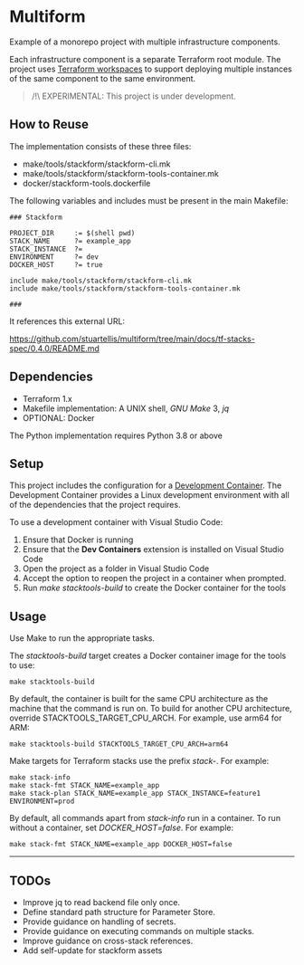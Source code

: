 # Multiform

Example of a monorepo project with multiple infrastructure components.

Each infrastructure component is a separate Terraform root module. The project uses [Terraform workspaces](https://developer.hashicorp.com/terraform/language/state/workspaces) to support deploying multiple instances of the same component to the same environment.

> /!\ EXPERIMENTAL: This project is under development.

## How to Reuse

The implementation consists of these three files:

- make/tools/stackform/stackform-cli.mk
- make/tools/stackform/stackform-tools-container.mk
- docker/stackform-tools.dockerfile

The following variables and includes must be present in the main Makefile:

```
### Stackform

PROJECT_DIR		:= $(shell pwd)
STACK_NAME		?= example_app
STACK_INSTANCE  ?=
ENVIRONMENT		?= dev
DOCKER_HOST     ?= true

include make/tools/stackform/stackform-cli.mk
include make/tools/stackform/stackform-tools-container.mk

###
```

It references this external URL:

https://github.com/stuartellis/multiform/tree/main/docs/tf-stacks-spec/0.4.0/README.md

## Dependencies

- Terraform 1.x
- Makefile implementation: A UNIX shell, *GNU Make* 3, *jq*
- OPTIONAL: Docker

The Python implementation requires Python 3.8 or above

## Setup

This project includes the configuration for a [Development Container](https://containers.dev/). The Development Container provides a Linux development environment with all of the dependencies that the project requires.

To use a development container with Visual Studio Code:

1. Ensure that Docker is running
2. Ensure that the **Dev Containers** extension is installed on Visual Studio Code
3. Open the project as a folder in Visual Studio Code
4. Accept the option to reopen the project in a container when prompted.
5. Run *make stacktools-build* to create the Docker container for the tools

## Usage

Use Make to run the appropriate tasks.

The *stacktools-build* target creates a Docker container image for the tools to use:

    make stacktools-build

By default, the container is built for the same CPU architecture as the machine that the command is run on. To build for another CPU architecture, override STACKTOOLS_TARGET_CPU_ARCH. For example, use arm64 for ARM:

    make stacktools-build STACKTOOLS_TARGET_CPU_ARCH=arm64

Make targets for Terraform stacks use the prefix *stack-*. For example:

    make stack-info
    make stack-fmt STACK_NAME=example_app
    make stack-plan STACK_NAME=example_app STACK_INSTANCE=feature1 ENVIRONMENT=prod

By default, all commands apart from *stack-info* run in a container. To run without a container, set *DOCKER_HOST=false*. For example:

    make stack-fmt STACK_NAME=example_app DOCKER_HOST=false

---

## TODOs

- Improve jq to read backend file only once.
- Define standard path structure for Parameter Store.
- Provide guidance on handling of secrets.
- Provide guidance on executing commands on multiple stacks.
- Improve guidance on cross-stack references.
- Add self-update for stackform assets
